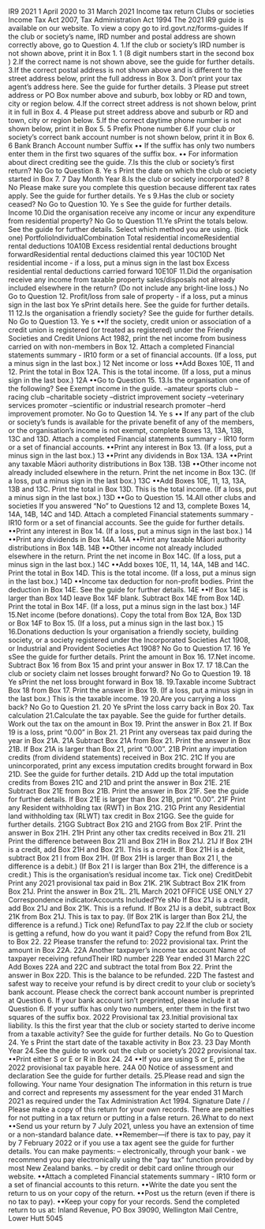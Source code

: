 IR9 2021 1 April 2020 to 31 March 2021 Income tax return Clubs or societies Income Tax Act 2007, Tax Administration Act 1994 The 2021 IR9 guide is available on our website. To view a copy go to ird.govt.nz/forms-guides If the club or society’s name, IRD number and postal address are shown correctly above, go to Question 4. 1.If the club or society’s IRD number is not shown above, print it in Box 1. 1 (8 digit numbers start in the second box ) 2.If the correct name is not shown above, see the guide for further details. 3.If the correct postal address is not shown above and is different to the street address below, print the full address in Box 3. Don’t print your tax agent’s address here. See the guide for further details. 3 Please put street address or PO Box number above and suburb, box lobby or RD and town, city or region below. 4.If the correct street address is not shown below, print it in full in Box 4. 4 Please put street address above and suburb or RD and town, city or region below. 5.If the correct daytime phone number is not shown below, print it in Box 5. 5 Prefix Phone number 6.If your club or society’s correct bank account number is not shown below, print it in Box 6. 6 Bank Branch Account number Suffix •• If the suffix has only two numbers enter them in the first two squares of the suffix box. •• For information about direct crediting see the guide. 7.Is this the club or society’s first return? No Go to Question 8. Ye s Print the date on which the club or society started in Box 7. 7 Day Month Year 8.Is the club or society incorporated? 8 No Please make sure you complete this question because different tax rates apply. See the guide for further details. Ye s 9.Has the club or society ceased? No Go to Question 10. Ye s See the guide for further details. Income 10.Did the organisation receive any income or incur any expenditure from residential property? No Go to Question 11.Ye sPrint the totals below. See the guide for further details. Select which method you are using. (tick one) PortfolioIndividualCombination Total residential incomeResidential rental deductions 10A10B Excess residential rental deductions brought forwardResidential rental deductions claimed this year 10C10D Net residential income - if a loss, put a minus sign in the last box Excess residential rental deductions carried forward 10E10F 11.Did the organisation receive any income from taxable property sales/disposals not already included elsewhere in the return? (Do not include any bright-line loss.) No Go to Question 12. Profit/loss from sale of property - if a loss, put a minus sign in the last box Ye sPrint details here. See the guide for further details. 11 12.Is the organisation a friendly society? See the guide for further details. No Go to Question 13. Ye s ••If the society, credit union or association of a credit union is registered (or treated as registered) under the Friendly Societies and Credit Unions Act 1982, print the net income from business carried on with non-members in Box 12. Attach a completed Financial statements summary - IR10 form or a set of financial accounts. (If a loss, put a minus sign in the last box.) 12 Net income or loss ••Add Boxes 10E, 11 and 12. Print the total in Box 12A. This is the total income. (If a loss, put a minus sign in the last box.) 12A ••Go to Question 15. 13.Is the organisation one of the following? See Exempt income in the guide. –amateur sports club –racing club –charitable society –district improvement society –veterinary services promoter –scientific or industrial research promoter –herd improvement promoter. No Go to Question 14. Ye s •• If any part of the club or society’s funds is available for the private benefit of any of the members, or the organisation’s income is not exempt, complete Boxes 13, 13A, 13B, 13C and 13D. Attach a completed Financial statements summary - IR10 form or a set of financial accounts. ••Print any interest in Box 13. (If a loss, put a minus sign in the last box.) 13 ••Print any dividends in Box 13A. 13A ••Print any taxable Māori authority distributions in Box 13B. 13B ••Other income not already included elsewhere in the return. Print the net income in Box 13C. (If a loss, put a minus sign in the last box.) 13C ••Add Boxes 10E, 11, 13, 13A, 13B and 13C. Print the total in Box 13D. This is the total income. (If a loss, put a minus sign in the last box.) 13D ••Go to Question 15. 14.All other clubs and societies If you answered “No” to Questions 12 and 13, complete Boxes 14, 14A, 14B, 14C and 14D. Attach a completed Financial statements summary - IR10 form or a set of financial accounts. See the guide for further details. ••Print any interest in Box 14. (If a loss, put a minus sign in the last box.) 14 ••Print any dividends in Box 14A. 14A ••Print any taxable Māori authority distributions in Box 14B. 14B ••Other income not already included elsewhere in the return. Print the net income in Box 14C. (If a loss, put a minus sign in the last box.) 14C ••Add boxes 10E, 11, 14, 14A, 14B and 14C. Print the total in Box 14D. This is the total income. (If a loss, put a minus sign in the last box.) 14D ••Income tax deduction for non-profit bodies. Print the deduction in Box 14E. See the guide for further details. 14E ••If Box 14E is larger than Box 14D leave Box 14F blank. Subtract Box 14E from Box 14D. Print the total in Box 14F. (If a loss, put a minus sign in the last box.) 14F 15.Net income (before donations). Copy the total from Box 12A, Box 13D or Box 14F to Box 15. (If a loss, put a minus sign in the last box.) 15 16.Donations deduction Is your organisation a friendly society, building society, or a society registered under the Incorporated Societies Act 1908, or Industrial and Provident Societies Act 1908? No Go to Question 17. 16 Ye sSee the guide for further details. Print the amount in Box 16. 17.Net income. Subtract Box 16 from Box 15 and print your answer in Box 17. 17 18.Can the club or society claim net losses brought forward? No Go to Question 19. 18 Ye sPrint the net loss brought forward in Box 18. 19.Taxable income Subtract Box 18 from Box 17. Print the answer in Box 19. (If a loss, put a minus sign in the last box.) This is the taxable income. 19 20.Are you carrying a loss back? No Go to Question 21. 20 Ye sPrint the loss carry back in Box 20. Tax calculation 21.Calculate the tax payable. See the guide for further details. Work out the tax on the amount in Box 19. Print the answer in Box 21. If Box 19 is a loss, print “0.00” in Box 21. 21 Print any overseas tax paid during the year in Box 21A. 21A Subtract Box 21A from Box 21. Print the answer in Box 21B. If Box 21A is larger than Box 21, print “0.00”. 21B Print any imputation credits (from dividend statements) received in Box 21C. 21C If you are unincorporated, print any excess imputation credits brought forward in Box 21D. See the guide for further details. 21D Add up the total imputation credits from Boxes 21C and 21D and print the answer in Box 21E. 21E Subtract Box 21E from Box 21B. Print the answer in Box 21F. See the guide for further details. If Box 21E is larger than Box 21B, print “0.00”. 21F Print any Resident withholding tax (RWT) in Box 21G. 21G Print any Residential land withholding tax (RLWT) tax credit in Box 21GG. See the guide for further details. 21GG Subtract Box 21G and 21GG from Box 21F. Print the answer in Box 21H. 21H Print any other tax credits received in Box 21I. 21I Print the difference between Box 21I and Box 21H in Box 21J. 21J If Box 21H is a credit, add Box 21H and Box 21I. This is a credit. If Box 21H is a debit, subtract Box 21 I from Box 21H. (If Box 21H is larger than Box 21 I, the difference is a debit.) (If Box 21 I is larger than Box 21H, the difference is a credit.) This is the organisation’s residual income tax. Tick one) CreditDebit Print any 2021 provisional tax paid in Box 21K. 21K Subtract Box 21K from Box 21J. Print the answer in Box 21L. 21L March 2021 OFFICE USE ONLY 27 Correspondence indicatorAccounts Included?Ye sNo If Box 21J is a credit, add Box 21J and Box 21K. This is a refund. If Box 21J is a debit, subtract Box 21K from Box 21J. This is tax to pay. (If Box 21K is larger than Box 21J, the difference is a refund.) Tick one) RefundTax to pay 22.If the club or society is getting a refund, how do you want it paid? Copy the refund from Box 21L to Box 22. 22 Please transfer the refund to: 2022 provisional tax. Print the amount in Box 22A. 22A Another taxpayer’s income tax account Name of taxpayer receiving refundTheir IRD number 22B Year ended 31 March 22C Add Boxes 22A and 22C and subtract the total from Box 22. Print the answer in Box 22D. This is the balance to be refunded. 22D The fastest and safest way to receive your refund is by direct credit to your club or society’s bank account. Please check the correct bank account number is preprinted at Question 6. If your bank account isn’t preprinted, please include it at Question 6. If your suffix has only two numbers, enter them in the first two squares of the suffix box. 2022 Provisional tax 23.Initial provisional tax liability. Is this the first year that the club or society started to derive income from a taxable activity? See the guide for further details. No Go to Question 24. Ye s Print the start date of the taxable activity in Box 23. 23 Day Month Year 24.See the guide to work out the club or society’s 2022 provisional tax. ••Print either S or E or R in Box 24. 24 ••If you are using S or E, print the 2022 provisional tax payable here. 24A 00 Notice of assessment and declaration See the guide for further details. 25.Please read and sign the following. Your name Your designation The information in this return is true and correct and represents my assessment for the year ended 31 March 2021 as required under the Tax Administration Act 1994. Signature Date / / Please make a copy of this return for your own records. There are penalties for not putting in a tax return or putting in a false return. 26.What to do next ••Send us your return by 7 July 2021, unless you have an extension of time or a non-standard balance date. ••Remember—if there is tax to pay, pay it by 7 February 2022 or if you use a tax agent see the guide for further details. You can make payments: – electronically, through your bank - we recommend you pay electronically using the “pay tax” function provided by most New Zealand banks. – by credit or debit card online through our website. ••Attach a completed Financial statements summary - IR10 form or a set of financial accounts to this return. ••Write the date you sent the return to us on your copy of the return. ••Post us the return (even if there is no tax to pay). ••Keep your copy for your records. Send the completed return to us at: Inland Revenue, PO Box 39090, Wellington Mail Centre, Lower Hutt 5045